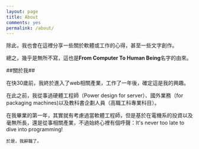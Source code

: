```yaml
---
layout: page
title: About
comments: yes
permalink: /about/
---
```



除此，我也會在這裡分享一些關於軟體或工作的心得，甚至一些文字創作。

總之，幾乎是無所不寫，這也是**From Computer To Human Being**名字的由來。

##關於我##

在快30歲前，我終於進入了web相關產業，工作了一年後，確定這是我的興趣。

在此之前，我從事過硬體工程師（Power design for server）、國外業務（for packaging machines)以及教科書企劃人員（高職工科專業科目）。

在我畢業的第一年，其實就有考慮過當軟體工程師，但是基於在電機系的投資以及毫無所長，還是從事相關產業，不過始終心裡有個呼聲：It's never too late to dive into programming!

```於是，我辭職了。```
